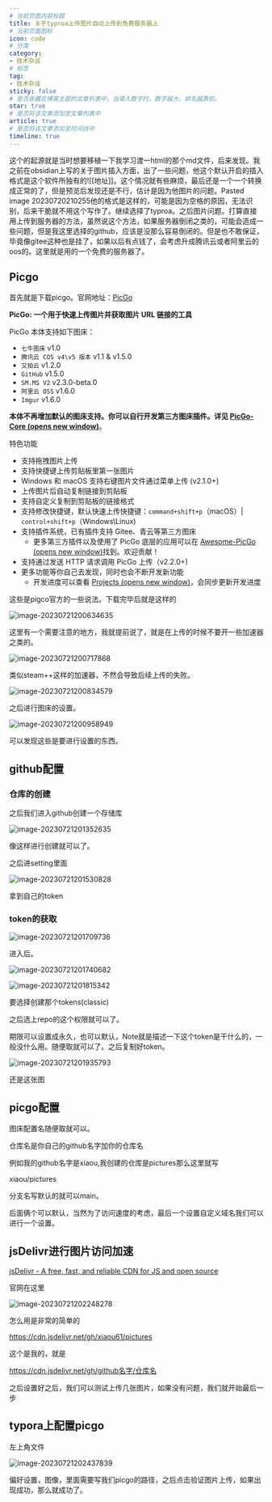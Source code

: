 ```yaml
---
# 当前页面内容标题
title: 关于typroa上传图片自动上传到免费服务器上
# 当前页面图标
icon: code
# 分类
category:
- 技术杂谈
# 标签
tag:
- 技术杂谈
sticky: false
# 是否收藏在博客主题的文章列表中，当填入数字时，数字越大，排名越靠前。
star: true
# 是否将该文章添加至文章列表中
article: true
# 是否将该文章添加至时间线中
timeline: true
---
```


这个的起源就是当时想要移植一下我学习渡一html的那个md文件，后来发现。我之前在obsidian上写的关于图片插入方面，出了一些问题，他这个默认开启的插入格式是这个软件所独有的![[地址]]。这个情况就有些麻烦，最后还是一个一个转换成正常的了，但是预览后发现还是不行，估计是因为他图片的问题。Pasted image 20230720210255他的格式是这样的，可能是因为空格的原因，无法识别，后来干脆就不用这个写作了。继续选择了typroa。之后图片问题。打算直接用上传到服务器的方法，虽然说这个方法，如果服务器倒闭之类的，可能会造成一些问题，但是我这里选择的github，应该是没那么容易倒闭的。但是也不敢保证，毕竟像gitee这种也是挂了，如果以后有点钱了，会考虑升成腾讯云或者阿里云的oos的。这里就是用的一个免费的服务器了。

## Picgo

首先就是下载picgo。官网地址：[PicGo](https://picgo.github.io/PicGo-Doc/zh/)

**PicGo: 一个用于快速上传图片并获取图片 URL 链接的工具**

PicGo 本体支持如下图床：

- `七牛图床` v1.0
- `腾讯云 COS v4\v5 版本` v1.1 & v1.5.0
- `又拍云` v1.2.0
- `GitHub` v1.5.0
- `SM.MS V2` v2.3.0-beta.0
- `阿里云 OSS` v1.6.0
- `Imgur` v1.6.0

**本体不再增加默认的图床支持。你可以自行开发第三方图床插件。详见 [PicGo-Core (opens new window)](https://picgo.github.io/PicGo-Core-Doc/)**。

特色功能

- 支持拖拽图片上传
- 支持快捷键上传剪贴板里第一张图片
- Windows 和 macOS 支持右键图片文件通过菜单上传 (v2.1.0+)
- 上传图片后自动复制链接到剪贴板
- 支持自定义复制到剪贴板的链接格式
- 支持修改快捷键，默认快速上传快捷键：`command+shift+p`（macOS）| `control+shift+p`（Windows\Linux)
- 支持插件系统，已有插件支持 Gitee、青云等第三方图床
  - 更多第三方插件以及使用了 PicGo 底层的应用可以在 [Awesome-PicGo (opens new window)](https://github.com/PicGo/Awesome-PicGo)找到。欢迎贡献！
- 支持通过发送 HTTP 请求调用 PicGo 上传（v2.2.0+)
- 更多功能等你自己去发现，同时也会不断开发新功能
  - 开发进度可以查看 [Projects (opens new window)](https://github.com/Molunerfinn/PicGo/projects)，会同步更新开发进度

这些是pigco官方的一些说法。下载完毕后就是这样的

![image-20230721200634635](https://cdn.jsdelivr.net/gh/xiaou61/pictures/image-20230721200634635.png)

这里有一个需要注意的地方，我就提前说了，就是在上传的时候不要开一些加速器之类的。

![image-20230721200717868](https://cdn.jsdelivr.net/gh/xiaou61/pictures/image-20230721200717868.png)

类似steam++这样的加速器，不然会导致后续上传的失败。

![image-20230721200834579](https://cdn.jsdelivr.net/gh/xiaou61/pictures/image-20230721200834579.png)

之后进行图床的设置。

![image-20230721200958949](https://cdn.jsdelivr.net/gh/xiaou61/pictures/image-20230721200958949.png)

可以发现这些是要进行设置的东西。

## github配置

### 仓库的创建

之后我们进入github创建一个存储库

![image-20230721201352635](https://cdn.jsdelivr.net/gh/xiaou61/pictures/image-20230721201352635.png)

像这样进行创建就可以了。

之后进setting里面

![image-20230721201530828](https://cdn.jsdelivr.net/gh/xiaou61/pictures/image-20230721201530828.png)

拿到自己的token

### token的获取

![image-20230721201709736](https://cdn.jsdelivr.net/gh/xiaou61/pictures/image-20230721201709736.png)

进入后。

![image-20230721201740682](https://cdn.jsdelivr.net/gh/xiaou61/pictures/image-20230721201740682.png)

![image-20230721201815342](https://cdn.jsdelivr.net/gh/xiaou61/pictures/image-20230721201815342.png)

要选择创建那个tokens(classic)

之后选上repo的这个权限就可以了。

期限可以设置成永久，也可以默认，Note就是描述一下这个token是干什么的，一般没什么用。随便取就可以了。之后复制好token。

![image-20230721201935793](https://cdn.jsdelivr.net/gh/xiaou61/pictures/image-20230721201935793.png)

还是这张图

## picgo配置

图床配置名随便取就可以。

仓库名是你自己的github名字加你的仓库名

例如我的github名字是xiaou,我创建的仓库是pictures那么这里就写

xiaou/pictures

分支名写默认的就可以main。

后面俩个可以默认，当然为了访问速度的考虑，最后一个设置自定义域名我们可以进行一个设置。

## jsDelivr进行图片访问加速

[jsDelivr - A free, fast, and reliable CDN for JS and open source](https://www.jsdelivr.com/)

官网在这里

![image-20230721202248278](https://cdn.jsdelivr.net/gh/xiaou61/pictures/image-20230721202248278.png)

怎么用是非常的简单的

https://cdn.jsdelivr.net/gh/xiaou61/pictures

这个是我的，就是

https://cdn.jsdelivr.net/gh/github名字/仓库名

之后设置好之后，我们可以测试上传几张图片，如果没有问题，我们就开始最后一步

## typora上配置picgo

左上角文件

![image-20230721202437839](https://cdn.jsdelivr.net/gh/xiaou61/pictures/image-20230721202437839.png)

偏好设置，图像，里面需要写我们picgo的路径，之后点击验证图片上传，如果出现成功，那么就成功了。
